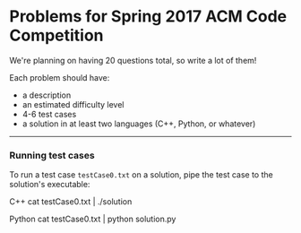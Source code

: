 # Problems for Spring 2017 ACM Code Competition

We're planning on having 20 questions total, so write a lot of them!

Each problem should have:

- a description
- an estimated difficulty level
- 4-6 test cases
- a solution in at least two languages (C++, Python, or whatever)

--------------

### Running test cases

To run a test case `testCase0.txt` on a solution, pipe the test case
to the solution's executable:

C++
    cat testCase0.txt | ./solution

Python
    cat testCase0.txt | python solution.py

